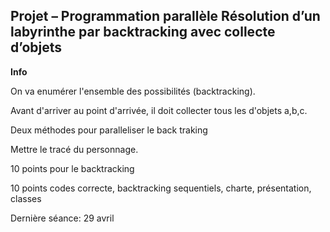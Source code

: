 ## Projet – Programmation parallèle Résolution d’un labyrinthe par backtracking avec collecte d’objets



**Info**

On va enumérer l'ensemble des possibilités (backtracking).

Avant d'arriver au point d'arrivée, il doit collecter tous les d'objets a,b,c.

Deux méthodes pour paralleliser le back traking

Mettre le tracé du personnage.

10 points pour le backtracking 

10 points codes correcte, backtracking sequentiels, charte, présentation, classes

Dernière séance: 29 avril 









